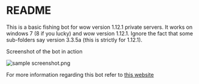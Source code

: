 # README #

This is a basic fishing bot for wow version 1.12.1 private servers.
It works on windows 7 (8 if you lucky) and wow version 1.12.1.
Ignore the fact that some sub-folders say version 3.3.5a (this is strictly for 1.12.1).

Screenshot of the bot in action

![sample screenshot.png](https://bitbucket.org/repo/r5ogbj/images/4177512302-sample%20screenshot.png)

For more information regarding this bot refer to [this website](http://www.ownedcore.com/forums/world-of-warcraft/world-of-warcraft-bots-programs/wow-memory-editing/328263-wow-1-12-1-5875-info-dump-thread-8.html#post3301273)